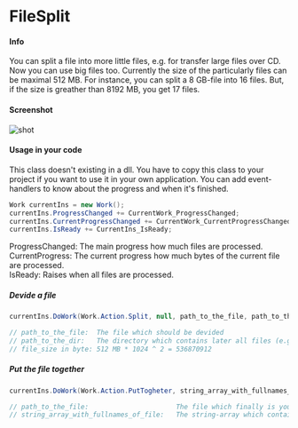 # FileSplit
#### Info
You can split a file into more little files, e.g. for transfer large files over CD.
Now you can use big files too. Currently the size of the particularly files can be maximal 512 MB.
For instance, you can split a 8 GB-file into 16 files. But, if the size is greather than 8192 MB,
you get 17 files.

#### Screenshot

![shot](http://seite.bplaced.net/Git/Images/Shot.png)

#### Usage in your code
This class doesn't existing in a dll. You have to copy this class to your project if you want
to use it in your own application. 
You can add event-handlers to know about the progress and when it's finished.
```cs
Work currentIns = new Work();
currentIns.ProgressChanged += CurrentWork_ProgressChanged;
currentIns.CurrentProgressChanged += CurrentWork_CurrentProgressChanged;
currentIns.IsReady += CurrentIns_IsReady;
```

ProgressChanged: The main progress how much files are processed.  
CurrentProgress: The current progress how much bytes of the current file are processed.  
IsReady:         Raises when all files are processed.  

##### Devide a file
```cs
currentIns.DoWork(Work.Action.Split, null, path_to_the_file, path_to_the_dir, file_size);

// path_to_the_file:  The file which should be devided
// path_to_the_dir:   The directory which contains later all files (e.g. Test.0, Test.1 usw.)
// file_size in byte: 512 MB * 1024 ^ 2 = 536870912
```

##### Put the file together
```cs
currentIns.DoWork(Work.Action.PutTogheter, string_array_with_fullnames_of_file, path_to_the_file);

// path_to_the_file:                      The file which finally is your original file
// string_array_with_fullnames_of_file:   The string-array which contains all files in the right ordner!
```


